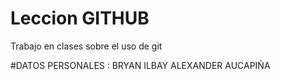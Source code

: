 # Leccion GITHUB
Trabajo en clases sobre el uso de git

#DATOS PERSONALES :
BRYAN ILBAY
ALEXANDER AUCAPIÑA


